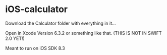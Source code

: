# iOS-calculator

Download the Calculator folder with everything in it...

Open in Xcode Version 6.3.2 or something like that. (THIS IS NOT IN SWIFT 2.0 YET!)

Meant to run on iOS SDK 8.3
